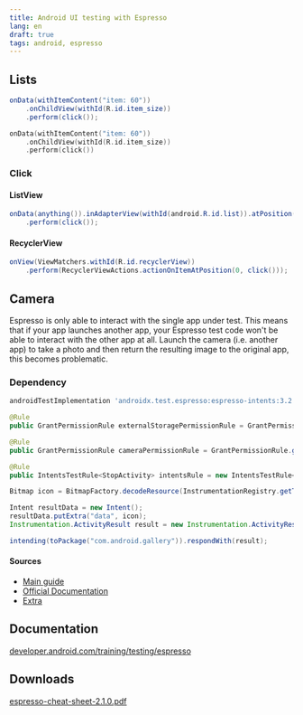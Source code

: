 ```yaml
---
title: Android UI testing with Espresso
lang: en
draft: true
tags: android, espresso
---
```


## Lists

```java
onData(withItemContent("item: 60"))
    .onChildView(withId(R.id.item_size))
    .perform(click());
```

```kotlin
onData(withItemContent("item: 60"))
    .onChildView(withId(R.id.item_size))
    .perform(click())
```

### Click

#### ListView

```java
onData(anything()).inAdapterView(withId(android.R.id.list)).atPosition(0)
    .perform(click());
```

#### RecyclerView

```java
onView(ViewMatchers.withId(R.id.recyclerView))
    .perform(RecyclerViewActions.actionOnItemAtPosition(0, click()));
```


## Camera

Espresso is only able to interact with the single app under test. This means that if your app launches another app, your Espresso test code won't be able to interact with the other app at all. Launch the camera (i.e. another app) to take a photo and then return the resulting image to the original app, this becomes problematic.

### Dependency

```groovy
androidTestImplementation 'androidx.test.espresso:espresso-intents:3.2.0'
```

```java
@Rule
public GrantPermissionRule externalStoragePermissionRule = GrantPermissionRule.grant(Manifest.permission.WRITE_EXTERNAL_STORAGE);

@Rule
public GrantPermissionRule cameraPermissionRule = GrantPermissionRule.grant(Manifest.permission.CAMERA);

@Rule
public IntentsTestRule<StopActivity> intentsRule = new IntentsTestRule<>(StopActivity.class);
```

```java
Bitmap icon = BitmapFactory.decodeResource(InstrumentationRegistry.getTargetContext().getResources(), R.mipmap.ic_launcher);

Intent resultData = new Intent();
resultData.putExtra("data", icon);
Instrumentation.ActivityResult result = new Instrumentation.ActivityResult(Activity.RESULT_OK, resultData);

intending(toPackage("com.android.gallery")).respondWith(result);
```

#### Sources

* [Main guide](https://github.com/codepath/android_guides/wiki/UI-Testing-with-Espresso)
* [Official Documentation](https://developer.android.com/training/testing/espresso/intents)
* [Extra](https://cate.blog/2016/04/28/testing-intents-on-android-like-stabbing-yourself-in-the-eye-with-a-blunt-implement/)

## Documentation

[developer.android.com/training/testing/espresso](https://developer.android.com/training/testing/espresso)

## Downloads

[espresso-cheat-sheet-2.1.0.pdf](https://android.github.io/android-test/downloads/espresso-cheat-sheet-2.1.0.pdf)
